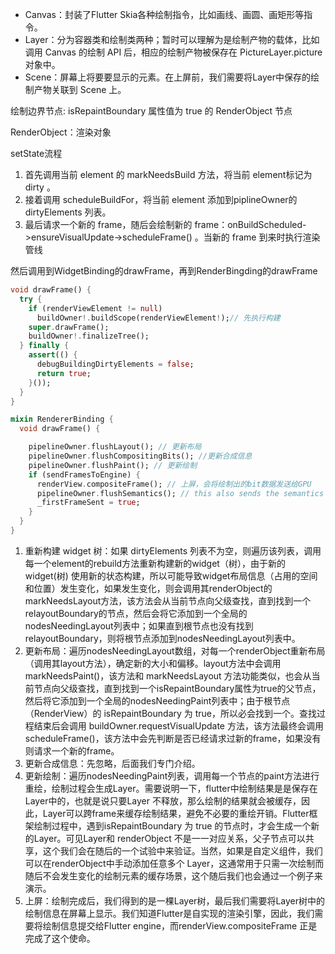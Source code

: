 

- Canvas：封装了Flutter Skia各种绘制指令，比如画线、画圆、画矩形等指令。
- Layer：分为容器类和绘制类两种；暂时可以理解为是绘制产物的载体，比如调用 Canvas 的绘制 API 后，相应的绘制产物被保存在 PictureLayer.picture 对象中。
- Scene：屏幕上将要要显示的元素。在上屏前，我们需要将Layer中保存的绘制产物关联到 Scene 上。


绘制边界节点: isRepaintBoundary 属性值为 true 的 RenderObject 节点

RenderObject：渲染对象



setState流程

1. 首先调用当前 element 的 markNeedsBuild 方法，将当前 element标记为 dirty 。
2. 接着调用 scheduleBuildFor，将当前 element 添加到piplineOwner的 dirtyElements 列表。
3. 最后请求一个新的 frame，随后会绘制新的 frame：onBuildScheduled->ensureVisualUpdate->scheduleFrame() 。当新的 frame 到来时执行渲染管线

然后调用到WidgetBinding的drawFrame，再到RenderBingding的drawFrame

```dart
void drawFrame() {
  try {
    if (renderViewElement != null)
      buildOwner!.buildScope(renderViewElement!);// 先执行构建
    super.drawFrame();
    buildOwner!.finalizeTree();
  } finally {
    assert(() {
      debugBuildingDirtyElements = false;
      return true;
    }());
  }
}

mixin RendererBinding {
  void drawFrame() {

    pipelineOwner.flushLayout(); // 更新布局
    pipelineOwner.flushCompositingBits(); //更新合成信息
    pipelineOwner.flushPaint(); // 更新绘制
    if (sendFramesToEngine) {
      renderView.compositeFrame(); // 上屏，会将绘制出的bit数据发送给GPU
      pipelineOwner.flushSemantics(); // this also sends the semantics to the OS.
      _firstFrameSent = true;
    }
  }
}


```

1. 重新构建 widget 树：如果 dirtyElements 列表不为空，则遍历该列表，调用每一个element的rebuild方法重新构建新的widget（树），由于新的widget(树)
使用新的状态构建，所以可能导致widget布局信息（占用的空间和位置）发生变化，如果发生变化，则会调用其renderObject的markNeedsLayout方法，该方法会从当前节点向父级查找，直到找到一个relayoutBoundary的节点，然后会将它添加到一个全局的nodesNeedingLayout列表中；如果直到根节点也没有找到relayoutBoundary，则将根节点添加到nodesNeedingLayout列表中。
2. 更新布局：遍历nodesNeedingLayout数组，对每一个renderObject重新布局（调用其layout方法），确定新的大小和偏移。layout方法中会调用markNeedsPaint()，该方法和 
markNeedsLayout 方法功能类似，也会从当前节点向父级查找，直到找到一个isRepaintBoundary属性为true的父节点，然后将它添加到一个全局的nodesNeedingPaint列表中；由于根节点（RenderView）的 isRepaintBoundary 为 true，所以必会找到一个。查找过程结束后会调用 buildOwner.requestVisualUpdate 方法，该方法最终会调用scheduleFrame()，该方法中会先判断是否已经请求过新的frame，如果没有则请求一个新的frame。
3. 更新合成信息：先忽略，后面我们专门介绍。
4. 更新绘制：遍历nodesNeedingPaint列表，调用每一个节点的paint方法进行重绘，绘制过程会生成Layer。需要说明一下，flutter中绘制结果是是保存在Layer中的，也就是说只要Layer
不释放，那么绘制的结果就会被缓存，因此，Layer可以跨frame来缓存绘制结果，避免不必要的重绘开销。Flutter框架绘制过程中，遇到isRepaintBoundary 为 true 的节点时，才会生成一个新的Layer。可见Layer和 renderObject 不是一一对应关系，父子节点可以共享，这个我们会在随后的一个试验中来验证。当然，如果是自定义组件，我们可以在renderObject中手动添加任意多个 Layer，这通常用于只需一次绘制而随后不会发生变化的绘制元素的缓存场景，这个随后我们也会通过一个例子来演示。
5. 上屏：绘制完成后，我们得到的是一棵Layer树，最后我们需要将Layer树中的绘制信息在屏幕上显示。我们知道Flutter是自实现的渲染引擎，因此，我们需要将绘制信息提交给Flutter 
engine，而renderView.compositeFrame 正是完成了这个使命。